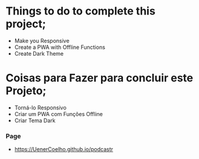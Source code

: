 # Things to do to complete this project;
  - Make you Responsive
  - Create a PWA with Offline Functions
  - Create Dark Theme
 
# Coisas para Fazer para concluir este Projeto;
  - Torná-lo Responsivo
  - Criar um PWA com Funções Offline
  - Criar Tema Dark

### Page
  - https://UenerCoelho.github.io/podcastr
